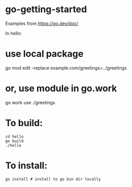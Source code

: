 # go-getting-started


Examples from https://go.dev/doc/

In hello:

   # use local package
   go mod edit -replace example.com/greetings=../greetings

   # or, use module in go.work
   go work use ./greetings


# To build:

    cd hello
    go build
    ./hello

# To install:

    go install # install to go bin dir locally